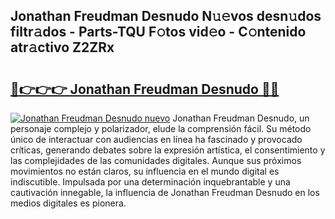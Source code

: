## Jonathan Freudman Desnudo N𝚞𝚎vos desn𝚞dos filtr𝚊dos - Parts-TQU F𝚘tos vid𝚎o - C𝚘ntenido atr𝚊ctivo Z2ZRx

# <h2><a href="http://mb2321.tromn.icu/?c=Jonathan+Freudman+Desnudo">🔗👉👉👉 Jonathan Freudman Desnudo 🔗🔗</a></h2>

[![Jonathan Freudman Desnudo nuevo](https://i.imgur.com/pEAQMta.gif)](http://mb2321.tromn.icu/?c=Jonathan+Freudman+Desnudo)
Jonathan Freudman Desnudo, un personaje complejo y polarizador, elude la comprensión fácil. Su método único de interactuar con audiencias en línea ha fascinado y provocado críticas, generando debates sobre la expresión artística, el consentimiento y las complejidades de las comunidades digitales. Aunque sus próximos movimientos no están claros, su influencia en el mundo digital es indiscutible. Impulsada por una determinación inquebrantable y una cautivación innegable, la influencia de Jonathan Freudman Desnudo en los medios digitales es pionera.
